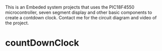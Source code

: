 This is an Embeded system projects that uses the PIC18F4550 microcontroller, seven segment display and other basic components to create a contdown clock.
Contact me for the circuit diagram and video of the project. 

# countDownClock
